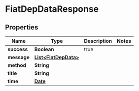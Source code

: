 
# FiatDepDataResponse

## Properties
Name | Type | Description | Notes
------------ | ------------- | ------------- | -------------
**success** | **Boolean** | true | 
**message** | [**List&lt;FiatDepData&gt;**](FiatDepData.md) |  | 
**method** | **String** |  | 
**title** | **String** |  | 
**time** | [**Date**](Date.md) |  | 




